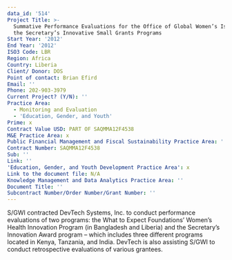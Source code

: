 ```yaml
---
data_id: '514'
Project Title: >-
  Summative Performance Evaluations for the Office of Global Women’s Issues of
  the Secretary’s Innovative Small Grants Programs
Start Year: '2012'
End Year: '2012'
ISO3 Code: LBR
Region: Africa
Country: Liberia
Client/ Donor: DOS
Point of contact: Brian Efird
Email: ''
Phone: 202-903-3979
Current Project? (Y/N): ''
Practice Area:
  - Monitoring and Evaluation
  - 'Education, Gender, and Youth'
Prime: x
Contract Value USD: PART OF SAQMMA12F4538
M&E Practice Area: x
Public Financial Management and Fiscal Sustainability Practice Area: ''
Contract Number: SAQMMA12F4538
Sub: ''
Link: ''
'Education, Gender, and Youth Development Practice Area': x
Link to the document file: N/A
Knowledge Management and Data Analytics Practice Area: ''
Document Title: ''
Subcontract Number/Order Number/Grant Number: ''
---
```

S/GWI contracted DevTech Systems, Inc. to conduct performance evaluations of two programs: the What to Expect Foundations’ Women’s Health Innovation Program (in Bangladesh and Liberia) and the Secretary’s Innovation Award program – which includes three different programs located in Kenya, Tanzania, and India. DevTech is also assisting S/GWI to conduct retrospective evaluations of various grantees.